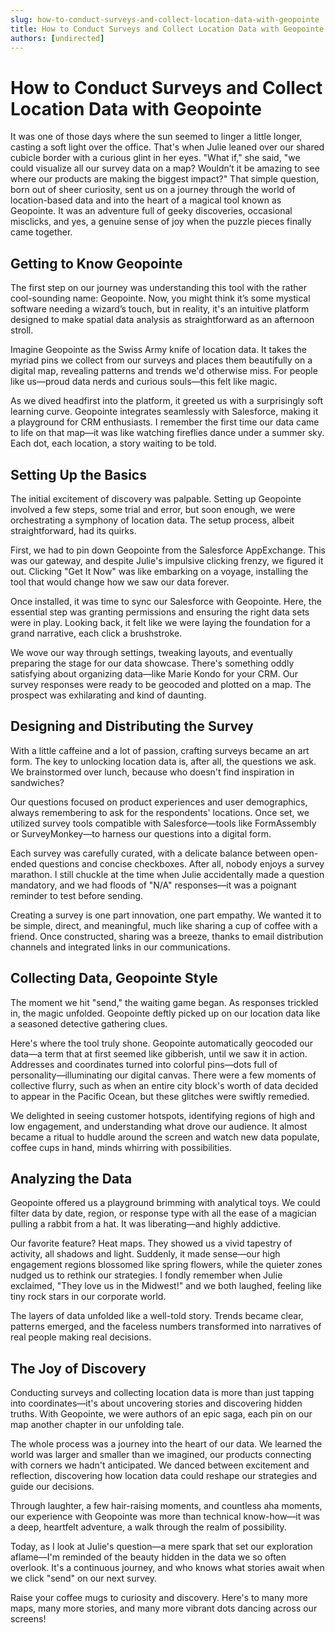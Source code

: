 ```yaml
---
slug: how-to-conduct-surveys-and-collect-location-data-with-geopointe
title: How to Conduct Surveys and Collect Location Data with Geopointe
authors: [undirected]
---
```



# How to Conduct Surveys and Collect Location Data with Geopointe

It was one of those days where the sun seemed to linger a little longer, casting a soft light over the office. That's when Julie leaned over our shared cubicle border with a curious glint in her eyes. "What if," she said, "we could visualize all our survey data on a map? Wouldn’t it be amazing to see where our products are making the biggest impact?" That simple question, born out of sheer curiosity, sent us on a journey through the world of location-based data and into the heart of a magical tool known as Geopointe. It was an adventure full of geeky discoveries, occasional misclicks, and yes, a genuine sense of joy when the puzzle pieces finally came together. 

## Getting to Know Geopointe

The first step on our journey was understanding this tool with the rather cool-sounding name: Geopointe. Now, you might think it’s some mystical software needing a wizard’s touch, but in reality, it's an intuitive platform designed to make spatial data analysis as straightforward as an afternoon stroll.

Imagine Geopointe as the Swiss Army knife of location data. It takes the myriad pins we collect from our surveys and places them beautifully on a digital map, revealing patterns and trends we'd otherwise miss. For people like us—proud data nerds and curious souls—this felt like magic.

As we dived headfirst into the platform, it greeted us with a surprisingly soft learning curve. Geopointe integrates seamlessly with Salesforce, making it a playground for CRM enthusiasts. I remember the first time our data came to life on that map—it was like watching fireflies dance under a summer sky. Each dot, each location, a story waiting to be told.

## Setting Up the Basics

The initial excitement of discovery was palpable. Setting up Geopointe involved a few steps, some trial and error, but soon enough, we were orchestrating a symphony of location data. The setup process, albeit straightforward, had its quirks.

First, we had to pin down Geopointe from the Salesforce AppExchange. This was our gateway, and despite Julie's impulsive clicking frenzy, we figured it out. Clicking "Get It Now" was like embarking on a voyage, installing the tool that would change how we saw our data forever.

Once installed, it was time to sync our Salesforce with Geopointe. Here, the essential step was granting permissions and ensuring the right data sets were in play. Looking back, it felt like we were laying the foundation for a grand narrative, each click a brushstroke.

We wove our way through settings, tweaking layouts, and eventually preparing the stage for our data showcase. There's something oddly satisfying about organizing data—like Marie Kondo for your CRM. Our survey responses were ready to be geocoded and plotted on a map. The prospect was exhilarating and kind of daunting.

## Designing and Distributing the Survey

With a little caffeine and a lot of passion, crafting surveys became an art form. The key to unlocking location data is, after all, the questions we ask. We brainstormed over lunch, because who doesn't find inspiration in sandwiches?

Our questions focused on product experiences and user demographics, always remembering to ask for the respondents' locations. Once set, we utilized survey tools compatible with Salesforce—tools like FormAssembly or SurveyMonkey—to harness our questions into a digital form.

Each survey was carefully curated, with a delicate balance between open-ended questions and concise checkboxes. After all, nobody enjoys a survey marathon. I still chuckle at the time when Julie accidentally made a question mandatory, and we had floods of "N/A" responses—it was a poignant reminder to test before sending.

Creating a survey is one part innovation, one part empathy. We wanted it to be simple, direct, and meaningful, much like sharing a cup of coffee with a friend. Once constructed, sharing was a breeze, thanks to email distribution channels and integrated links in our communications.

## Collecting Data, Geopointe Style

The moment we hit "send," the waiting game began. As responses trickled in, the magic unfolded. Geopointe deftly picked up on our location data like a seasoned detective gathering clues. 

Here's where the tool truly shone. Geopointe automatically geocoded our data—a term that at first seemed like gibberish, until we saw it in action. Addresses and coordinates turned into colorful pins—dots full of personality—illuminating our digital canvas. There were a few moments of collective flurry, such as when an entire city block's worth of data decided to appear in the Pacific Ocean, but these glitches were swiftly remedied.

We delighted in seeing customer hotspots, identifying regions of high and low engagement, and understanding what drove our audience. It almost became a ritual to huddle around the screen and watch new data populate, coffee cups in hand, minds whirring with possibilities.

## Analyzing the Data

Geopointe offered us a playground brimming with analytical toys. We could filter data by date, region, or response type with all the ease of a magician pulling a rabbit from a hat. It was liberating—and highly addictive.

Our favorite feature? Heat maps. They showed us a vivid tapestry of activity, all shadows and light. Suddenly, it made sense—our high engagement regions blossomed like spring flowers, while the quieter zones nudged us to rethink our strategies. I fondly remember when Julie exclaimed, "They love us in the Midwest!" and we both laughed, feeling like tiny rock stars in our corporate world.

The layers of data unfolded like a well-told story. Trends became clear, patterns emerged, and the faceless numbers transformed into narratives of real people making real decisions. 

## The Joy of Discovery

Conducting surveys and collecting location data is more than just tapping into coordinates—it's about uncovering stories and discovering hidden truths. With Geopointe, we were authors of an epic saga, each pin on our map another chapter in our unfolding tale.

The whole process was a journey into the heart of our data. We learned the world was larger and smaller than we imagined, our products connecting with corners we hadn't anticipated. We danced between excitement and reflection, discovering how location data could reshape our strategies and guide our decisions.

Through laughter, a few hair-raising moments, and countless aha moments, our experience with Geopointe was more than technical know-how—it was a deep, heartfelt adventure, a walk through the realm of possibility. 

Today, as I look at Julie's question—a mere spark that set our exploration aflame—I'm reminded of the beauty hidden in the data we so often overlook. It's a continuous journey, and who knows what stories await when we click "send" on our next survey. 

Raise your coffee mugs to curiosity and discovery. Here's to many more maps, many more stories, and many more vibrant dots dancing across our screens!
```

